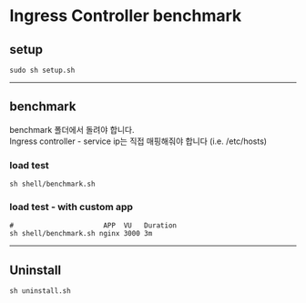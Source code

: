 # Ingress Controller benchmark

## setup
```
sudo sh setup.sh
```
---
## benchmark
benchmark 폴더에서 돌려야 합니다.  
Ingress controller - service ip는 직접 매핑해줘야 합니다 (i.e. /etc/hosts)
### load test
```
sh shell/benchmark.sh 
```
### load test - with custom app

```
#                      APP  VU   Duration
sh shell/benchmark.sh nginx 3000 3m
```
---
## Uninstall
```
sh uninstall.sh
```